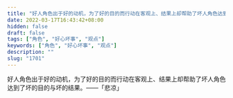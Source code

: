 ```yaml
---
title: "好人角色出于好的动机，为了好的目的而行动在客观上、结果上却帮助了坏人角色达到了坏的目的与坏的结果。——「悲凉」"
date: 2022-03-17T16:43:42+08:00
hidden: false
draft: false
tags: ["角色", "好心坏事", "观点"]
keywords: ["角色", "好心坏事", "观点"]
description: ""
slug: "1701"
---
```


好人角色出于好的动机，为了好的目的而行动在客观上、结果上却帮助了坏人角色达到了坏的目的与坏的结果。——「悲凉」